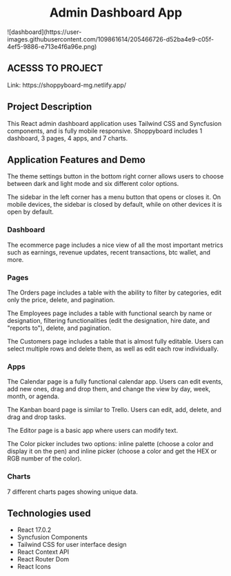 <h1 align="center">Admin Dashboard App</h1>
![dashboard](https://user-images.githubusercontent.com/109861614/205466726-d52ba4e9-c05f-4ef5-9886-e713e4f6a96e.png)
<h2>ACESSS TO PROJECT</h2> 
 
<p>Link: https://shoppyboard-mg.netlify.app/ </p>
<h2>Project Description</h2>
  <p>This React admin dashboard application uses Tailwind CSS and Syncfusion components, and is fully mobile responsive. Shoppyboard includes 1 dashboard, 3 pages, 4 apps, and 7 charts.</p>
<h2>Application Features and Demo</h2>
  <p>The theme settings button in the bottom right corner allows users to choose between dark and light mode and six different color options.</p>
  <p>The sidebar in the left corner has a menu button that opens or closes it. On mobile devices, the sidebar is closed by default, while on other devices it is open by default.</p>
  <h3>Dashboard</h3>
  <p>The ecommerce page includes a nice view of all the most important metrics such as earnings, revenue updates, recent transactions, btc wallet, and more.</p>
  <h3>Pages</h3>
  <p>The Orders page includes a table with the ability to filter by categories, edit only the price, delete, and pagination.</p>
  <p>The Employees page includes a table with functional search by name or designation, filtering functionalities (edit the designation, hire date, and "reports to"), delete, and pagination.</p>
  <p>The Customers page includes a table that is almost fully editable. Users can select multiple rows and delete them, as well as edit each row individually.</p>
  <h3>Apps</h3>
  <p>The Calendar page is a fully functional calendar app. Users can edit events, add new ones, drag and drop them, and change the view by day, week, month, or agenda.</p>
  <p>The Kanban board page is similar to Trello. Users can edit, add, delete, and drag and drop tasks.</p>
  <p>The Editor page is a basic app where users can modify text.</p>
  <p>The Color picker includes two options: inline palette (choose a color and display it on the pen) and inline picker (choose a color and get the HEX or RGB number of the color).</p>
  <h3>Charts</h3>
  <p>7 different charts pages showing unique data.</p>
<h2>Technologies used</h2>
  <ul>
    <li>React 17.0.2</li>
    <li>Syncfusion Components</li>
    <li>Tailwind CSS for user interface design</li>
    <li>React Context API</li>
    <li>React Router Dom</li>
    <li>React Icons</li>
  </ul>
